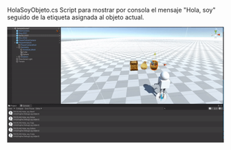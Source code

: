 HolaSoyObjeto.cs
    Script para mostrar por consola el mensaje "Hola, soy" seguido de la etiqueta asignada al objeto actual.

![](https://github.com/alu0101444741/InterfacesInteligentes_1/blob/main/HolaSoyObjeto.gif)
